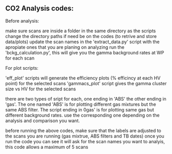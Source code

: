 CO2 Analysis codes:
--------------------------------------------------------------------------------------------------

Before analysis:

make sure scans are inside a folder in the same directory as the scripts
change the directory paths if need be on the codes (to retrive and store data/plots)
update the scan names in the 'extract_data.py' script with the apropiate ones that you are planing on analyzing
run the 'bckg_calculation.py', this will give you the gamma background rates at WP for each scan


For plot scripts:

'eff_plot' scripts will generate the efficiency plots (% efficincy at each HV point) for the selected scans
'gammacs_plot' script gives the gamma cluster size vs HV for the selected scans

there are two types of sript for each, one ending in 'ABS' the other ending in 'gas'. The one named 'ABS' is for plotting different gas mixtures but the same ABS filter. The script ending in 0gas' is for plotting same gas but different background rates. use the corresponding one depending on the analysis and comparison you want.

before running the above codes, make sure that the labels are adjusted to the scans you are running (gas mixtrue, ABS filters and TB dates)
once you run the code you can see it will ask for the scan names you want to analyis, this code allows a maximum of 5 scans
